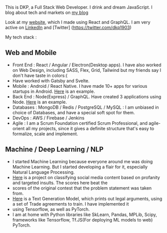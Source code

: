 This is DKP, a Full Stack Web Developer. I drink and dream JavaScript. I blog about tech and markets on [my blog](https://dkprobes.tech)

Look at my [website](https://dkp1903.company), which I made using React and GraphQL. I am very active on [LinkedIn](https://linkedin.com/in/dkp1903) and [Twitter]
(https://twitter.com/dkp1903)

My tech stack : 
## Web and Mobile
- Front End : React / Angular / Electron(Desktop apps). I have also worked on Web Design, including SASS, Flex, Grid, Tailwind but my friends say I don't have taste in colors:( 
- Have worked with Gatsby and Svelte. 
- Mobile : Android / React Native. I have made 10+ apps for various startups in Android. [Here](https://github.com/dkp1903/VistaNews-And) is an example.
- Back End : Node(Express) / GraphQL. Have created 3 applications using Node. [Here](https://github.com/dkp1903/stock-vakri) is an example.
- Databases : MongoDB / Redis / PostgreSQL / MySQL : I am unbiased in choice of Databases, and have a special soft spot for them.
- DevOps : AWS / Firebase / Jenkins
- Agile : I am a Scrum Foundation certified Scrum Professional, and agile-orient all my projects, since it gives a definite structure that's easy to formalize, scale and 
implement.
## Machine / Deep Learning / NLP
- I started Machine Learning because everyone around me was doing Machine Learning. But I started developing a flair for it, especially Natural Language Processing.
- [Here](https://github.com/dkp1903/SocialSentiment) is a project on classifying social media content based on profanity and targeted insults. The scores here beat the
- scores of the original contest that the problem statement was taken from.
- [Here](https://github.com/dkp1903/TextGenRNN) is a Text Generation Model, which prints out legal arguments, using a set of Trade agreements to train. I have implemented it 
- using Tensorflow, as well as PyTorch.
- I am at home with Python libraries like SkLearn, Pandas, MPLib, Scipy, frameworks like Tensorflow, Tf.JS(For deploying ML models to web) PyTorch. 
